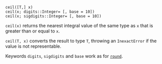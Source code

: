 ```
ceil([T,] x)
ceil(x; digits::Integer= [, base = 10])
ceil(x; sigdigits::Integer= [, base = 10])
```

`ceil(x)` returns the nearest integral value of the same type as `x` that is greater than or equal to `x`.

`ceil(T, x)` converts the result to type `T`, throwing an `InexactError` if the value is not representable.

Keywords `digits`, `sigdigits` and `base` work as for [`round`](@ref).
